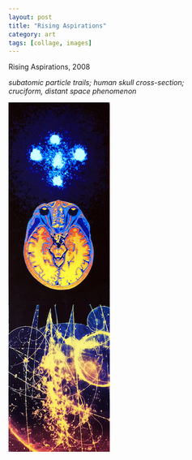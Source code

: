 ```yaml
---
layout: post
title: "Rising Aspirations"
category: art
tags: [collage, images]
---
```

Rising Aspirations, 2008

*subatomic particle trails; human skull cross-section;  
cruciform, distant space phenomenon*

[![](/assets/risingaspirations_.jpg)](/assets/risingaspirations.jpg) 


